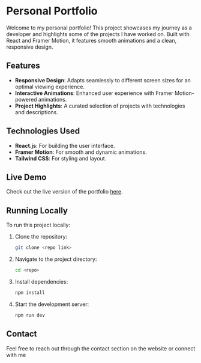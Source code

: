 # Personal Portfolio

Welcome to my personal portfolio! This project showcases my journey as a developer and highlights some of the projects I have worked on. Built with React and Framer Motion, it features smooth animations and a clean, responsive design.

## Features

- **Responsive Design**: Adapts seamlessly to different screen sizes for an optimal viewing experience.
- **Interactive Animations**: Enhanced user experience with Framer Motion-powered animations.
- **Project Highlights**: A curated selection of projects with technologies and descriptions.

## Technologies Used

- **React.js**: For building the user interface.
- **Framer Motion**: For smooth and dynamic animations.
- **Tailwind CSS**: For styling and layout.

## Live Demo

Check out the live version of the portfolio [here](https://sreeramp.netlify.app/).

## Running Locally

To run this project locally:

1. Clone the repository:
   ```bash
   git clone <repo link>
   ```
2. Navigate to the project directory:
   ```bash
   cd <repo>
   ```
3. Install dependencies:
   ```bash
   npm install
   ```
4. Start the development server:
   ```bash
   npm run dev
   ```
## Contact

Feel free to reach out through the contact section on the website or connect with me